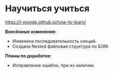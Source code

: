# Научиться учиться
https://l-monde.github.io/how-to-learn/

__Внесённые изменения:__
* Изменена последовательность секций.
* Создана Nested файловая структура по БЭМ.

__Планы по доработке:__
* Исправление ошибок, при их наличии.
